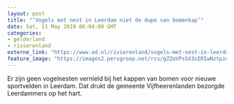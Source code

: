 ```yaml
---
layout: post
title: "‘Vogels met nest in Leerdam niet de dupe van bomenkap’"
date: Sat, 11 May 2019 06:04:00 GMT
categories: 
- gelderland 
- rivierenland 
externe_link: "https://www.ad.nl/rivierenland/vogels-met-nest-in-leerdam-niet-de-dupe-van-bomenkap~add1318f/"
feature_image: "https://images2.persgroep.net/rcs/gZZeVPsSX3cERIwNztpzdrpcx7U/diocontent/119527869/_fitwidth/400/?appId=21791a8992982cd8da851550a453bd7f&quality=0.7"
---
```


Er zijn geen vogelnesten vernield bij het kappen van bomen voor nieuwe sportvelden in Leerdam. Dat drukt de gemeente Vijfheerenlanden bezorgde Leerdammers op het hart.
